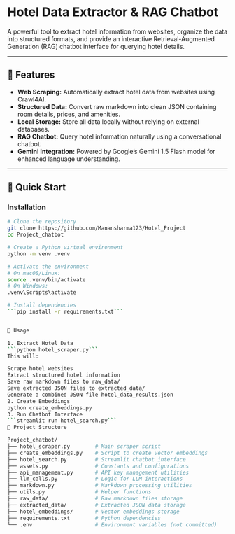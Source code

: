 # Hotel Data Extractor & RAG Chatbot

A powerful tool to extract hotel information from websites, organize the data into structured formats, and provide an interactive Retrieval-Augmented Generation (RAG) chatbot interface for querying hotel details.

---

## 🌟 Features

- **Web Scraping:** Automatically extract hotel data from websites using Crawl4AI.
- **Structured Data:** Convert raw markdown into clean JSON containing room details, prices, and amenities.
- **Local Storage:** Store all data locally without relying on external databases.
- **RAG Chatbot:** Query hotel information naturally using a conversational chatbot.
- **Gemini Integration:** Powered by Google’s Gemini 1.5 Flash model for enhanced language understanding.

---

## 🚀 Quick Start

### Installation

```bash
# Clone the repository
git clone https://github.com/Manansharma123/Hotel_Project
cd Project_chatbot

# Create a Python virtual environment
python -m venv .venv

# Activate the environment
# On macOS/Linux:
source .venv/bin/activate
# On Windows:
.venv\Scripts\activate

# Install dependencies
```pip install -r requirements.txt```


🔧 Usage

1. Extract Hotel Data
```python hotel_scraper.py```
This will:

Scrape hotel websites
Extract structured hotel information
Save raw markdown files to raw_data/
Save extracted JSON files to extracted_data/
Generate a combined JSON file hotel_data_results.json
2. Create Embeddings
python create_embeddings.py
3. Run Chatbot Interface
```streamlit run hotel_search.py```
📁 Project Structure

Project_chatbot/
├── hotel_scraper.py        # Main scraper script
├── create_embeddings.py    # Script to create vector embeddings
├── hotel_search.py         # Streamlit chatbot interface
├── assets.py               # Constants and configurations
├── api_management.py       # API key management utilities
├── llm_calls.py            # Logic for LLM interactions
├── markdown.py             # Markdown processing utilities
├── utils.py                # Helper functions
├── raw_data/               # Raw markdown files storage
├── extracted_data/         # Extracted JSON data storage
├── hotel_embeddings/       # Vector embeddings storage
├── requirements.txt        # Python dependencies
└── .env                    # Environment variables (not committed)
